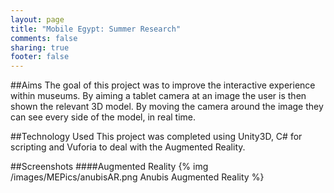 ```yaml
---
layout: page
title: "Mobile Egypt: Summer Research"
comments: false
sharing: true
footer: false
---
```


##Aims
The goal of this project was to improve the interactive experience within museums. By aiming a tablet camera at an image the user is then shown the relevant 3D model. By moving the camera around the image they can see every side of the model, in real time.



##Technology Used
This project was completed using Unity3D, C# for scripting and Vuforia to deal with the Augmented Reality.

##Screenshots
####Augmented Reality
{% img /images/MEPics/anubisAR.png Anubis Augmented Reality %}




